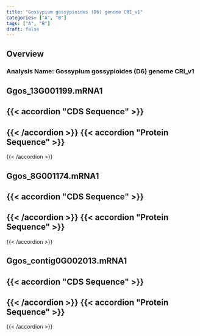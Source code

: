 ```yaml
---
title: "Gossypium gossypioides (D6) genome CRI_v1"
categories: ["A", "B"]
tags: ["A", "B"]
draft: false
---
```

## Overview
### Analysis Name: Gossypium gossypioides (D6) genome CRI_v1
## Ggos_13G001199.mRNA1
{{< accordion "CDS Sequence" >}}
- 
{{< /accordion >}}
{{< accordion "Protein Sequence" >}}
- 
{{< /accordion >}}
##  Ggos_8G001174.mRNA1
{{< accordion "CDS Sequence" >}}
- 
{{< /accordion >}}
{{< accordion "Protein Sequence" >}}
- 
{{< /accordion >}}
##  Ggos_contig0G002013.mRNA1
{{< accordion "CDS Sequence" >}}
- 
{{< /accordion >}}
{{< accordion "Protein Sequence" >}}
- 
{{< /accordion >}}
